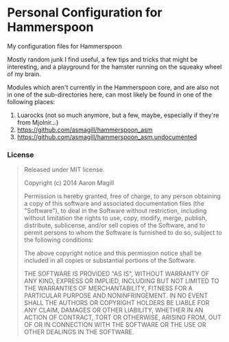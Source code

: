 Personal Configuration for Hammerspoon
======================================

My configuration files for Hammerspoon

Mostly random junk I find useful, a few tips and tricks that might be interesting, and a playground for the hamster running on the squeaky wheel of my brain.

Modules which aren't currently in the Hammerspoon core, and are also not in one of the sub-directories here, can most likely be found in one of the following places:

1. Luarocks (not so much anymore, but a few, maybe, especially if they're from Mjolnir...)
2. https://github.com/asmagill/hammerspoon_asm
3. https://github.com/asmagill/hammerspoon_asm.undocumented



### License

> Released under MIT license.
>
> Copyright (c) 2014 Aaron Magill
>
> Permission is hereby granted, free of charge, to any person obtaining a copy of this software and associated documentation files (the "Software"), to deal in the Software without restriction, including without limitation the rights to use, copy, modify, merge, publish, distribute, sublicense, and/or sell copies of the Software, and to permit persons to whom the Software is furnished to do so, subject to the following conditions:
>
> The above copyright notice and this permission notice shall be included in all copies or substantial portions of the Software.
>
> THE SOFTWARE IS PROVIDED "AS IS", WITHOUT WARRANTY OF ANY KIND, EXPRESS OR IMPLIED, INCLUDING BUT NOT LIMITED TO THE WARRANTIES OF MERCHANTABILITY, FITNESS FOR A PARTICULAR PURPOSE AND NONINFRINGEMENT. IN NO EVENT SHALL THE AUTHORS OR COPYRIGHT HOLDERS BE LIABLE FOR ANY CLAIM, DAMAGES OR OTHER LIABILITY, WHETHER IN AN ACTION OF CONTRACT, TORT OR OTHERWISE, ARISING FROM, OUT OF OR IN CONNECTION WITH THE SOFTWARE OR THE USE OR OTHER DEALINGS IN THE SOFTWARE.
>
